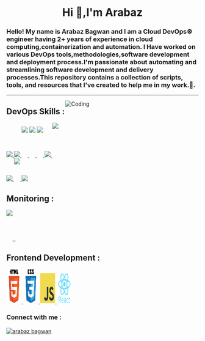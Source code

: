 <h1 align="center">Hi 👋,I'm Arabaz </h1>
<h3 align="left">Hello! My name is Arabaz Bagwan and I am a Cloud DevOps⚙️ engineer having 2+ years of experience in cloud computing,containerization and automation. I Have worked on various DevOps tools,methodologies,software development and deployment process.I'm passionate about automating and streamlining software development and delivery processes.This repository contains a collection of scripts, tools, and resources that I've created to help me in my work.🤖.</h3>
<hr>

<img align="right" alt="Coding" width="350" height="300" src="https://media.tenor.com/GfSX-u7VGM4AAAAM/coding.gif">

<h2 align="left">DevOps Skills :</h2>
<a href="https://aws.amazon.com/" rel="nofollow">
    <img src="https://camo.githubusercontent.com/6d9d7d13623d57e57f18107fe99905c9954f48ce790f69206fe33d511254544f/68747470733a2f2f7777772e766563746f726c6f676f2e7a6f6e652f6c6f676f732f616d617a6f6e5f6177732f616d617a6f6e5f6177732d69636f6e2e737667"
        height="80" data-canonical-src="https://www.vectorlogo.zone/logos/amazon_aws/amazon_aws-icon.svg"
        style="max-width: 100%;">
</a>
<a href="https://www.linux.org/" rel="nofollow">
    <img src="https://camo.githubusercontent.com/cb0738ef62409d4383697dba6b233e061ba1c9fad57e286c9232b7be97feb539/68747470733a2f2f7777772e766563746f726c6f676f2e7a6f6e652f6c6f676f732f6c696e75782f6c696e75782d69636f6e2e737667"
        height="80" data-canonical-src="https://www.vectorlogo.zone/logos/linux/linux-icon.svg"
        style="max-width: 100%;">
</a>
<a href="https://www.docker.com/" rel="nofollow" data-target="animated-image.originalLink">
    <img src="https://raw.githubusercontent.com/itsksaurabh/itsksaurabh/master/assets/docker.gif" height="80"
        style="max-width: 100%; display: inline-block;" data-target="animated-image.originalImage">
</a>

<a href="https://kubernetes.io/" rel="nofollow" data-target="animated-image.originalLink">
    <img src="https://raw.githubusercontent.com/itsksaurabh/itsksaurabh/master/assets/k8s.gif" height="80"
        style="max-width: 100%; display: inline-block;" data-target="animated-image.originalImage">
</a>
<a href="https://docs.gitlab.com/ee/ci/" rel="nofollow" data-target="animated-image.originalLink">
    <img src="https://raw.githubusercontent.com/itsksaurabh/itsksaurabh/master/assets/cicd.gif" height="80"
        style="max-width: 100%; display: inline-block;" data-target="animated-image.originalImage">
</a>

<a href="https://www.ansible.com/" rel="nofollow">
    <img src="https://camo.githubusercontent.com/deb558f6629474a8f95abfb9e875b127517b3ebcfbc20068d20b7918901fe721/68747470733a2f2f7777772e766563746f726c6f676f2e7a6f6e652f6c6f676f732f616e7369626c652f616e7369626c652d69636f6e2e737667"
        height="80" data-canonical-src="https://www.vectorlogo.zone/logos/ansible/ansible-icon.svg"
        style="max-width: 100%;">
</a>
<a href="https://www.terraform.io/" rel="nofollow" data-target="animated-image.originalLink">
    <img src="https://raw.githubusercontent.com/itsksaurabh/itsksaurabh/master/assets/terraform.gif" height="90"
        style="max-width: 100%; display: inline-block;" data-target="animated-image.originalImage">
</a>

<a href="https://www.jenkins.io/" rel="nofollow">
    <img src="https://raw.githubusercontent.com/DARK-art108/ItsRitesh/master/assets/ll.png" height="90"
        style="max-width: 100%;">
</a>
<a href="https://pages.github.com/?(null)" data-target="animated-image.originalLink">
    <img src="https://camo.githubusercontent.com/f5986f0f631b304f434616e3e416b5a8a83bc3a1e888747944f2dcb308d613e1/68747470733a2f2f6d656469612e67697068792e636f6d2f6d656469612f6b483144426b504e795a504f6b304278724d2f67697068792e676966"
        data-canonical-src="https://media.giphy.com/media/kH1DBkPNyZPOk0BxrM/giphy.gif" height="60"
        style="max-width: 100%; display: inline-block;" data-target="animated-image.originalImage">
</a>

<a href="https://code.visualstudio.com/" rel="nofollow">
    <img src="https://camo.githubusercontent.com/4d67389739aa53e876a878719fa61eeebea468ae0be6af71903fa8c4c9b72018/68747470733a2f2f692e67697068792e636f6d2f6d656469612f49647941514a564e326b56504e55726f6a4d2f3230302e77656270"
        height="60" data-canonical-src="https://i.giphy.com/media/IdyAQJVN2kVPNUrojM/200.webp" style="max-width: 100%;">
</a>
<h2 align="left">Monitoring : </h2>

<a href="https://grafana.com/" rel="nofollow" data-target="animated-image.originalLink">
    <img src="https://raw.githubusercontent.com/itsksaurabh/itsksaurabh/master/assets/grafana.gif" height="80"
        style="max-width: 100%; display: inline-block;" data-target="animated-image.originalImage">&nbsp;&nbsp;
</a>
<h2 align="left">Frontend Development : </h2>

<a href="https://www.w3.org/html/" target="_blank" rel="noreferrer"> <img
        src="https://raw.githubusercontent.com/devicons/devicon/master/icons/html5/html5-original-wordmark.svg"
        alt="html5" width="40" height="90" /> </a>
<a href="https://www.w3schools.com/css/" target="_blank" rel="noreferrer"> <img
        src="https://raw.githubusercontent.com/devicons/devicon/master/icons/css3/css3-original-wordmark.svg" alt="css3"
        width="40" height="90" /> </a>
<a href="https://developer.mozilla.org/en-US/docs/Web/JavaScript" target="_blank" rel="noreferrer"> <img
        src="https://raw.githubusercontent.com/devicons/devicon/master/icons/javascript/javascript-original.svg"
        alt="javascript" width="40" height="80" /> </a>
<a href="https://reactjs.org/" target="_blank" rel="noreferrer"> <img
        src="https://raw.githubusercontent.com/devicons/devicon/master/icons/react/react-original-wordmark.svg"
        alt="react" width="40" height="80" /> </a>
        <h3 align="left">Connect with me :</h3>
<p align="left">
    <a href="https://linkedin.com/in/arabaz bagwan" target="blank"><img align="center"
            src="https://raw.githubusercontent.com/rahuldkjain/github-profile-readme-generator/master/src/images/icons/Social/linked-in-alt.svg"
            alt="arabaz bagwan" height="30" width="90" /></a>
</p>



